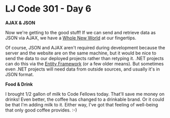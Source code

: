 # LJ Code 301 - Day 6

**AJAX & JSON**

Now we're getting to the good stuff! If we can send and retrieve data as JSON
via AJAX, we have a [Whole New World](https://www.youtube.com/watch?v=-kl4hJ4j48s) at our fingertips.

Of course, JSON and AJAX aren't required during development because the server
and the website are on the same machine,
but it would be nice to send the data to our deployed projects rather than
retyping it. .NET projects can do this via the [Entity Framework](https://docs.microsoft.com/en-us/aspnet/entity-framework)
(or a few older means). But sometimes even .NET projects will need data
from outside sources, and usually it's in JSON format.

**Food & Drink**

I brought 1/2 gallon of milk to Code Fellows today. That'll save me money on drinks! Even better, the coffee has changed to a drinkable brand. Or it could be that I'm adding milk to it. Either way, I've got that feeling of well-being that only good coffee provides. :-)
